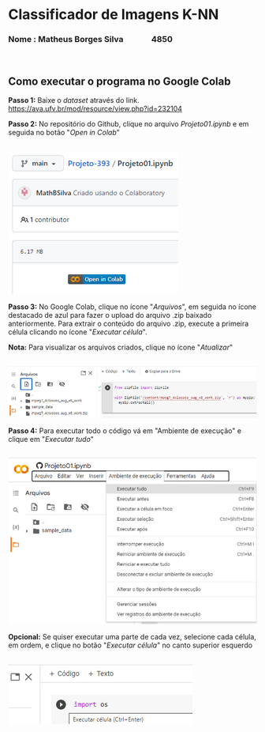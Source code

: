 # Classificador de Imagens K-NN

### Nome : Matheus Borges Silva &emsp;&emsp;&emsp; 4850
<br/>

## Como executar o programa no Google Colab

**Passo 1:** Baixe o *dataset* através do link.
https://ava.ufv.br/mod/resource/view.php?id=232104

**Passo 2:** No repositório do Github, clique no arquivo *Projeto01.ipynb* e em seguida no botão "*Open in Colab*"
##
<img src= "https://github.com/MathBSilva/Projeto-393/blob/a09b8eae4ad55b03668351d59a639eaea9f15d54/instru%C3%A7%C3%B5es/passo2.jpg">

**Passo 3:** No Google Colab, clique no ícone "*Arquivos*", em seguida no ícone destacado de azul para fazer o upload do arquivo .zip baixado anteriormente. Para extrair o conteúdo do arquivo .zip, execute a primeira célula clicando no ícone "*Executar célula*".

**Nota:** Para visualizar os arquivos criados, clique no ícone "*Atualizar*"
##
<img src= "https://github.com/MathBSilva/Projeto-393/blob/098efb95d5fa3e17a8e2c10b4d8f9f709fcf37ae/instru%C3%A7%C3%B5es/passo3.png">

**Passo 4:** Para executar todo o código vá em "Ambiente de execução" e clique em "*Executar tudo*"
##
<img src= "https://github.com/MathBSilva/Projeto-393/blob/4b38d0a4b706ac8d33f9ab5e69ae0ebff2bac7a8/instru%C3%A7%C3%B5es/passo4.jpg">

**Opcional:** Se quiser executar uma parte de cada vez, selecione cada célula, em ordem, e clique no botão "*Executar célula*" no canto superior esquerdo
##
<img src= "https://github.com/MathBSilva/Projeto-393/blob/b781fff4f35a97bb9edc8210a0a12e8402a5f4c9/instru%C3%A7%C3%B5es/opcional.jpg">
